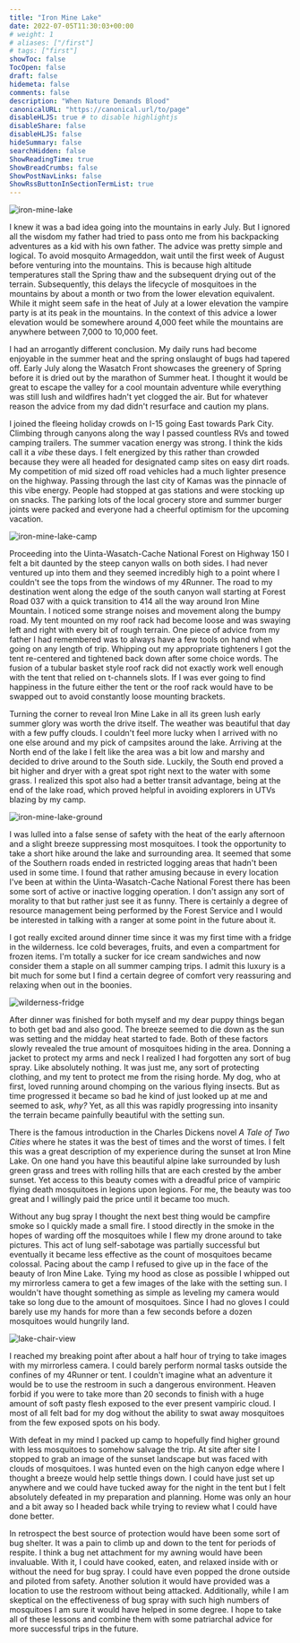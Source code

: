 ```yaml
---
title: "Iron Mine Lake"
date: 2022-07-05T11:30:03+00:00
# weight: 1
# aliases: ["/first"]
# tags: ["first"]
showToc: false
TocOpen: false
draft: false
hidemeta: false
comments: false
description: "When Nature Demands Blood"
canonicalURL: "https://canonical.url/to/page"
disableHLJS: true # to disable highlightjs
disableShare: false
disableHLJS: false
hideSummary: false
searchHidden: false
ShowReadingTime: true
ShowBreadCrumbs: false
ShowPostNavLinks: false
ShowRssButtonInSectionTermList: true
---
```


![iron-mine-lake](images/iron-mine-lake.jpg)

I knew it was a bad idea going into the mountains in early July. But I ignored all the wisdom my father had tried to pass onto me from his backpacking adventures as a kid with his own father. The advice was pretty simple and logical. To avoid mosquito Armageddon, wait until the first week of August before venturing into the mountains. This is because high altitude temperatures stall the Spring thaw and the subsequent drying out of the terrain. Subsequently, this delays the lifecycle of mosquitoes in the mountains by about a month or two from the lower elevation equivalent. While it might seem safe in the heat of July at a lower elevation the vampire party is at its peak in the mountains. In the context of this advice a lower elevation would be somewhere around 4,000 feet while the mountains are anywhere between 7,000 to 10,000 feet.

I had an arrogantly different conclusion. My daily runs had become enjoyable in the summer heat and the spring onslaught of bugs had tapered off. Early July along the Wasatch Front showcases the greenery of Spring before it is dried out by the marathon of Summer heat. I thought it would be great to escape the valley for a cool mountain adventure while everything was still lush and wildfires hadn't yet clogged the air. But for whatever reason the advice from my dad didn't resurface and caution my plans.

I joined the fleeing holiday crowds on I-15 going East towards Park City. Climbing through canyons along the way I passed countless RVs and towed camping trailers. The summer vacation energy was strong. I think the kids call it a *vibe* these days. I felt energized by this rather than crowded because they were all headed for designated camp sites on easy dirt roads. My competition of mid sized off road vehicles had a much lighter presence on the highway. Passing through the last city of Kamas was the pinnacle of this vibe energy. People had stopped at gas stations and were stocking up on snacks. The parking lots of the local grocery store and summer burger joints were packed and everyone had a cheerful optimism for the upcoming vacation.

![iron-mine-lake-camp](images/iron-mine-lake-camp.jpg)

Proceeding into the Uinta-Wasatch-Cache National Forest on Highway 150 I felt a bit daunted by the steep canyon walls on both sides. I had never ventured up into them and they seemed incredibly high to a point where I couldn't see the tops from the windows of my 4Runner. The road to my destination went along the edge of the south canyon wall starting at Forest Road 037 with a quick transition to 414 all the way around Iron Mine Mountain. I noticed some strange noises and movement along the bumpy road. My tent mounted on my roof rack had become loose and was swaying left and right with every bit of rough terrain. One piece of advice from my father I had remembered was to always have a few tools on hand when going on any length of trip. Whipping out my appropriate tighteners I got the tent re-centered and tightened back down after some choice words. The fusion of a tubular basket style roof rack did not exactly work well enough with the tent that relied on t-channels slots. If I was ever going to find happiness in the future either the tent or the roof rack would have to be swapped out to avoid constantly loose mounting brackets.

Turning the corner to reveal Iron Mine Lake in all its green lush early summer glory was worth the drive itself. The weather was beautiful that day with a few puffy clouds. I couldn't feel more lucky when I arrived with no one else around and my pick of campsites around the lake. Arriving at the North end of the lake I felt like the area was a bit low and marshy and decided to drive around to the South side. Luckily, the South end proved a bit higher and dryer with a great spot right next to the water with some grass. I realized this spot also had a better transit advantage, being at the end of the lake road, which proved helpful in avoiding explorers in UTVs blazing by my camp.

![iron-mine-lake-ground](images/iron-mine-lake-ground.jpg)

I was lulled into a false sense of safety with the heat of the early afternoon and a slight breeze suppressing most mosquitoes. I took the opportunity to take a short hike around the lake and surrounding area. It seemed that some of the Southern roads ended in restricted logging areas that hadn't been used in some time. I found that rather amusing because in every location I've been at within the Uinta-Wasatch-Cache National Forest there has been some sort of active or inactive logging operation. I don't assign any sort of morality to that but rather just see it as funny. There is certainly a degree of resource management being performed by the Forest Service and I would be interested in talking with a ranger at some point in the future about it.

I got really excited around dinner time since it was my first time with a fridge in the wilderness. Ice cold beverages, fruits, and even a compartment for frozen items. I'm totally a sucker for ice cream sandwiches and now consider them a staple on all summer camping trips. I admit this luxury is a bit much for some but I find a certain degree of comfort very reassuring and relaxing when out in the boonies.

![wilderness-fridge](images/wilderness-fridge.jpg)

After dinner was finished for both myself and my dear puppy things began to both get bad and also good. The breeze seemed to die down as the sun was setting and the midday heat started to fade. Both of these factors slowly revealed the true amount of mosquitoes hiding in the area. Donning a jacket to protect my arms and neck I realized I had forgotten any sort of bug spray. Like absolutely nothing. It was just me, any sort of protecting clothing, and my tent to protect me from the rising horde. My dog, who at first, loved running around chomping on the various flying insects. But as time progressed it became so bad he kind of just looked up at me and seemed to ask, *why?* Yet, as all this was rapidly progressing into insanity the terrain became painfully beautiful with the setting sun.

There is the famous introduction in the Charles Dickens novel *A Tale of Two Cities* where he states it was the best of times and the worst of times. I felt this was a great description of my experience during the sunset at Iron Mine Lake. On one hand you have this beautiful alpine lake surrounded by lush green grass and trees with rolling hills that are each crested by the amber sunset. Yet access to this beauty comes with a dreadful price of vampiric flying death mosquitoes in legions upon legions. For me, the beauty was too great and I willingly paid the price until it became too much.

Without any bug spray I thought the next best thing would be campfire smoke so I quickly made a small fire. I stood directly in the smoke in the hopes of warding off the mosquitoes while I flew my drone around to take pictures. This act of lung self-sabotage was partially successful but eventually it became less effective as the count of mosquitoes became colossal. Pacing about the camp I refused to give up in the face of the beauty of Iron Mine Lake. Tying my hood as close as possible I whipped out my mirrorless camera to get a few images of the lake with the setting sun. I wouldn't have thought something as simple as leveling my camera would take so long due to the amount of mosquitoes. Since I had no gloves I could barely use my hands for more than a few seconds before a dozen mosquitoes would hungrily land.

![lake-chair-view](images/lake-chair-view.jpg)

I reached my breaking point after about a half hour of trying to take images with my mirrorless camera. I could barely perform normal tasks outside the confines of my 4Runner or tent. I couldn't imagine what an adventure it would be to use the restroom in such a dangerous environment. Heaven forbid if you were to take more than 20 seconds to finish with a huge amount of soft pasty flesh exposed to the ever present vampiric cloud. I most of all felt bad for my dog without the ability to swat away mosquitoes from the few exposed spots on his body. 

With defeat in my mind I packed up camp to hopefully find higher ground with less mosquitoes to somehow salvage the trip. At site after site I stopped to grab an image of the sunset landscape but was faced with clouds of mosquitoes. I was hunted even on the high canyon edge where I thought a breeze would help settle things down. I could have just set up anywhere and we could have tucked away for the night in the tent but I felt absolutely defeated in my preparation and planning. Home was only an hour and a bit away so I headed back while trying to review what I could have done better.

In retrospect the best source of protection would have been some sort of bug shelter. It was a pain to climb up and down to the tent for periods of respite. I think a bug net attachment for my awning would have been invaluable. With it, I could have cooked, eaten, and relaxed inside with or without the need for bug spray. I could have even popped the drone outside and piloted from safety. Another solution it would have provided was a location to use the restroom without being attacked. Additionally, while I am skeptical on the effectiveness of bug spray with such high numbers of mosquitoes I am sure it would have helped in some degree. I hope to take all of these lessons and combine them with some patriarchal advice for more successful trips in the future.

